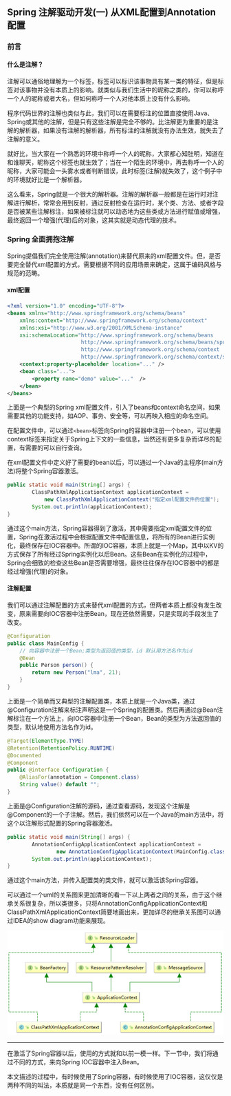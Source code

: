 ## Spring 注解驱动开发(一) 从XML配置到Annotation配置

### 前言

#### 什么是注解？

注解可以通俗地理解为一个标签，标签可以标识该事物具有某一类的特征，但是标签对该事物并没有本质上的影响。就类似与我们生活中的昵称之类的，你可以称呼一个人的昵称或者大名，但如何称呼一个人对他本质上没有什么影响。

程序代码世界的注解也类似与此，我们可以在需要标注的位置直接使用Java、Spring或其他的注解，但是只有这些注解是完全不够的。比注解更为重要的是注解的解析器，如果没有注解的解析器，所有标注的注解就没有办法生效，就失去了注解的意义。

就好比，当大家在一个熟悉的环境中称呼一个人的昵称，大家都心知肚明，知道在和谁聊天，昵称这个标签也就生效了；当在一个陌生的环境中，再去称呼一个人的昵称，大家可能会一头雾水或者判断错误，此时标签(注解)就失效了，这个例子中的环境就好比是一个解析器。

这么看来，Spring就是一个很大的解析器。注解的解析器一般都是在运行时对注解进行解析，常常会用到反射，通过反射检查在运行时，某个类、方法、或者字段是否被某些注解标注，如果被标注就可以动态地为这些类或方法进行赋值或增强，最终返回一个增强(代理)后的对象，这其实就是动态代理的技术。

### Spring 全面拥抱注解

Spring提倡我们完全使用注解(annotation)来替代原来的xml配置文件。但，是否要完全替代xml配置的方式，需要根据不同的应用场景来确定，这属于编码风格与规范的范畴。

#### xml配置

```xml
<?xml version="1.0" encoding="UTF-8"?>
<beans xmlns="http://www.springframework.org/schema/beans"
	xmlns:context="http://www.springframework.org/schema/context" 
	xmlns:xsi="http://www.w3.org/2001/XMLSchema-instance"
	xsi:schemaLocation="http://www.springframework.org/schema/beans
                        http://www.springframework.org/schema/beans/spring-beans-4.2.xsd
                        http://www.springframework.org/schema/context
                        http://www.springframework.org/schema/context/spring-context.xsd">
	<context:property-placeholder location="..." />
	<bean class="...">
		<property name="demo" value="..."  />
	</bean>
</beans>
```

上面是一个典型的Spring xml配置文件，引入了beans和context命名空间，如果需要其他的功能支持，如AOP、事务、安全等，可以再映入相应的命名空间。

在配置文件中，可以通过`<bean>`标签向Spring的容器中注册一个bean，可以使用context标签来指定关于Spring上下文的一些信息，当然还有更多复杂而详尽的配置，有需要的可以自行查询。

在xml配置文件中定义好了需要的bean以后，可以通过一个Java的主程序(main方法)将整个Spring容器激活。

```java
public static void main(String[] args) {
        ClassPathXmlApplicationContext applicationContext = 
            new ClassPathXmlApplicationContext("指定xml配置文件的位置");
        System.out.println(applicationContext);
}
```

通过这个main方法，Spring容器得到了激活，其中需要指定xml配置文件的位置，Spring在激活过程中会根据配置文件中配置信息，将所有的Bean进行实例化，最终保存在IOC容器中。所谓的IOC容器，本质上就是一个Map，其中以KV的方式保存了所有经过Spring实例化以后Bean。这些Bean在实例化的过程中，Spring会细致的检查这些Bean是否需要增强，最终往往保存在IOC容器中的都是经过增强(代理)的对象。

#### 注解配置

我们可以通过注解配置的方式来替代xml配置的方式，但两者本质上都没有发生改变，原来需要向IOC容器中注册Bean，现在还依然需要，只是实现的手段发生了改变。

```java
@Configuration
public class MainConfig {
    // 向容器中注册一个Bean;类型为返回值的类型，id 默认用方法名作为id
    @Bean
    public Person person() {
        return new Person("lma", 21);
	}
}
```

上面是一个简单而又典型的注解配置类，本质上就是一个Java类，通过@Configuration注解来标注声明这是一个Spring的配置类。然后再通过@Bean注解标注在一个方法上，向IOC容器中注册一个Bean，Bean的类型为方法返回值的类型，默认地使用方法名作为id。

```java
@Target(ElementType.TYPE)
@Retention(RetentionPolicy.RUNTIME)
@Documented
@Component
public @interface Configuration {
	@AliasFor(annotation = Component.class)
	String value() default "";
}
```

上面是@Configuration注解的源码，通过查看源码，发现这个注解是@Component的一个子注解。然后，我们依然可以在一个Java的main方法中，将这个以注解形式配置的Spring容器激活。

```java
public static void main(String[] args) {
        AnnotationConfigApplicationContext applicationContext =
                new AnnotationConfigApplicationContext(MainConfig.class);
        System.out.println(applicationContext);
}
```

通过这个main方法，并传入配置类的类文件，就可以激活该Spring容器。

可以通过一个uml的关系图来更加清晰的看一下以上两者之间的关系，由于这个继承关系很复杂，所以类很多，只将AnnotationConfigApplicationContext和ClassPathXmlApplicationContext简要地画出来，更加详尽的继承关系图可以通过IDEA的show diagram功能来展现。

![](./img/applicationContextSample.png)

---

在激活了Spring容器以后，使用的方式就和以前一模一样。下一节中，我们将通过不同的方式，来向Spring IOC容器中注入Bean。

本文描述的过程中，有时候使用了Spring容器，有时候使用了IOC容器，这仅仅是两种不同的叫法，本质就是同一个东西，没有任何区别。

